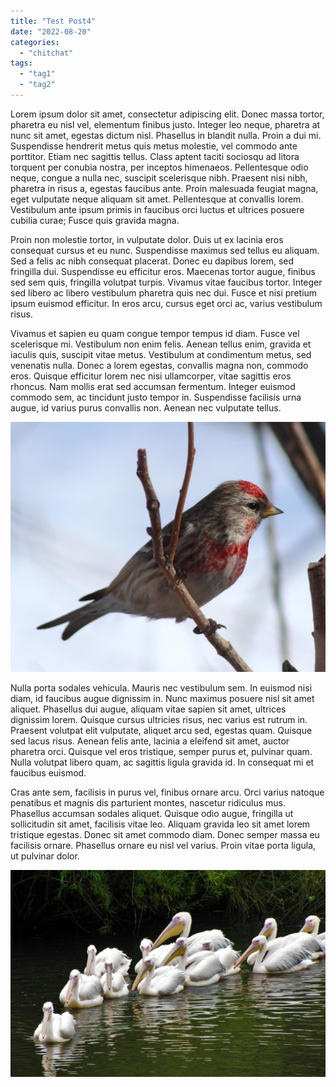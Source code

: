 ```yaml
---
title: "Test Post4"
date: "2022-08-20"
categories: 
  - "chitchat"
tags: 
  - "tag1"
  - "tag2"
---
```


Lorem ipsum dolor sit amet, consectetur adipiscing elit. Donec massa tortor, pharetra eu nisl vel, elementum finibus justo. Integer leo neque, pharetra at nunc sit amet, egestas dictum nisl. Phasellus in blandit nulla. Proin a dui mi. Suspendisse hendrerit metus quis metus molestie, vel commodo ante porttitor. Etiam nec sagittis tellus. Class aptent taciti sociosqu ad litora torquent per conubia nostra, per inceptos himenaeos. Pellentesque odio neque, congue a nulla nec, suscipit scelerisque nibh. Praesent nisi nibh, pharetra in risus a, egestas faucibus ante. Proin malesuada feugiat magna, eget vulputate neque aliquam sit amet. Pellentesque at convallis lorem. Vestibulum ante ipsum primis in faucibus orci luctus et ultrices posuere cubilia curae; Fusce quis gravida magna.

Proin non molestie tortor, in vulputate dolor. Duis ut ex lacinia eros consequat cursus et eu nunc. Suspendisse maximus sed tellus eu aliquam. Sed a felis ac nibh consequat placerat. Donec eu dapibus lorem, sed fringilla dui. Suspendisse eu efficitur eros. Maecenas tortor augue, finibus sed sem quis, fringilla volutpat turpis. Vivamus vitae faucibus tortor. Integer sed libero ac libero vestibulum pharetra quis nec dui. Fusce et nisi pretium ipsum euismod efficitur. In eros arcu, cursus eget orci ac, varius vestibulum risus.

Vivamus et sapien eu quam congue tempor tempus id diam. Fusce vel scelerisque mi. Vestibulum non enim felis. Aenean tellus enim, gravida et iaculis quis, suscipit vitae metus. Vestibulum at condimentum metus, sed venenatis nulla. Donec a lorem egestas, convallis magna non, commodo eros. Quisque efficitur lorem nec nisi ullamcorper, vitae sagittis eros rhoncus. Nam mollis erat sed accumsan fermentum. Integer euismod commodo sem, ac tincidunt justo tempor in. Suspendisse facilisis urna augue, id varius purus convallis non. Aenean nec vulputate tellus.

![](images/bird_wildlife_sky_clouds.jpg)

Nulla porta sodales vehicula. Mauris nec vestibulum sem. In euismod nisi diam, id faucibus augue dignissim in. Nunc maximus posuere nisl sit amet aliquet. Phasellus dui augue, aliquam vitae sapien sit amet, ultrices dignissim lorem. Quisque cursus ultricies risus, nec varius est rutrum in. Praesent volutpat elit vulputate, aliquet arcu sed, egestas quam. Quisque sed lacus risus. Aenean felis ante, lacinia a eleifend sit amet, auctor pharetra orci. Quisque vel eros tristique, semper purus et, pulvinar quam. Nulla volutpat libero quam, ac sagittis ligula gravida id. In consequat mi et faucibus euismod.

Cras ante sem, facilisis in purus vel, finibus ornare arcu. Orci varius natoque penatibus et magnis dis parturient montes, nascetur ridiculus mus. Phasellus accumsan sodales aliquet. Quisque odio augue, fringilla ut sollicitudin sit amet, facilisis vitae leo. Aliquam gravida leo sit amet lorem tristique egestas. Donec sit amet commodo diam. Donec semper massa eu facilisis ornare. Phasellus ornare eu nisl vel varius. Proin vitae porta ligula, ut pulvinar dolor.

![](images/pelicans_birds_animal_water.jpg)
